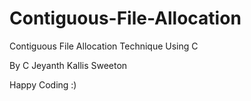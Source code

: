 # Contiguous-File-Allocation

 Contiguous File Allocation Technique Using C

 By
    C Jeyanth Kallis Sweeton

Happy Coding :)

